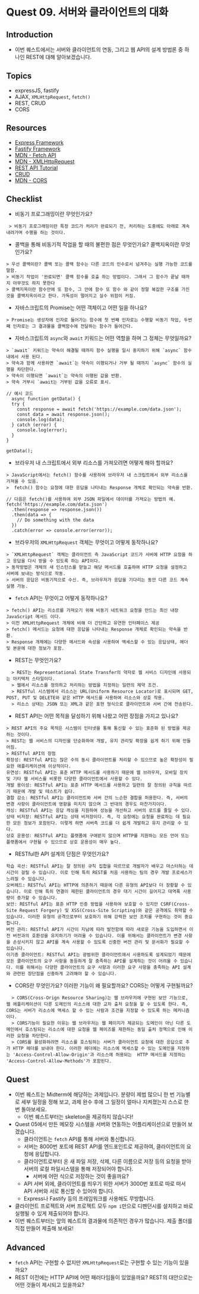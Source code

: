 # Quest 09. 서버와 클라이언트의 대화

## Introduction

- 이번 퀘스트에서는 서버와 클라이언트의 연동, 그리고 웹 API의 설계 방법론 중 하나인 REST에 대해 알아보겠습니다.

## Topics

- expressJS, fastify
- AJAX, `XMLHttpRequest`, `fetch()`
- REST, CRUD
- CORS

## Resources

- [Express Framework](http://expressjs.com/)
- [Fastify Framework](https://www.fastify.io/)
- [MDN - Fetch API](https://developer.mozilla.org/en-US/docs/Web/API/Fetch_API)
- [MDN - XMLHttpRequest](https://developer.mozilla.org/en-US/docs/Web/API/XMLHttpRequest)
- [REST API Tutorial](https://restfulapi.net/)
- [CRUD](https://en.wikipedia.org/wiki/Create,_read,_update_and_delete)
- [MDN - CORS](https://developer.mozilla.org/en-US/docs/Web/HTTP/CORS)

## Checklist

- 비동기 프로그래밍이란 무엇인가요?

```
 > 비동기 프로그래밍이란 특정 코드가 처리가 완료되기 전, 처리하는 도중에도 아래로 계속 내려가며 수행을 하는 것이다.
```

- 콜백을 통해 비동기적 작업을 할 때의 불편한 점은 무엇인가요? 콜백지옥이란 무엇인가요?

```
> 우선 콜백이란? 콜백 또는 콜백 함수는 다른 코드의 인수로서 넘겨주는 실행 가능한 코드를 말함.
> 비동기 작업이 '완료되면' 콜백 함수를 호출 하는 방법이다. 그래서 그 함수가 끝날 때까지 아무것도 하지 못한다
> 콜백지옥이란 함수안에 또 함수, 그 안에 함수 또 함수 와 같이 정말 복잡한 구조를 가진 것을 콜백지옥이라고 한다. 가독성이 떨어지고 실수 위험이 커짐.
```

- 자바스크립트의 Promise는 어떤 객체이고 어떤 일을 하나요?

```
> Promise는 생성자에 인자로 들어가는 함수에 첫 번째 인자로는 수행할 비동기 작업, 두번째 인자로는 그 결과물을 콜백함수에 전달하는 함수가 들어간다.
```

- 자바스크립트의 `async`와 `await` 키워드는 어떤 역할을 하며 그 정체는 무엇일까요?

```
> `await` 키워드는 약속이 해결될 때까지 함수 실행을 일시 중지하기 위해 `async` 함수 내에서 사용 된다.
> 약속과 함께 사용하면 `await`는 약속이 이행되거나 거부 될 때까지 `async` 함수의 실행을 차단한다.
> 약속이 이행되면 `await`는 약속의 이행된 값을 반환.
> 약속 거부시 `await는 거부된 값을 오류로 표시.
```

```
// 예시 코드
  async function getData() {
  try {
    const response = await fetch('https://example.com/data.json');
    const data = await response.json();
    console.log(data);
  } catch (error) {
    console.log(error);
  }
}

getData();
```

- 브라우저 내 스크립트에서 외부 리소스를 가져오려면 어떻게 해야 할까요?

```
> JavaScript에서는 fetch() 함수를 사용하여 브라우저 내 스크립트에서 외부 리소스를 가져올 수 있음.
>  fetch() 함수는 요청에 대한 응답을 나타내는 Response 개체로 확인되는 약속을 반환.

// 다음은 fetch()를 사용하여 외부 JSON 파일에서 데이터를 가져오는 방법의 예.
fetch('https://example.com/data.json')
  .then(response => response.json())
  .then(data => {
    // Do something with the data
  })
  .catch(error => console.error(error));
```

- 브라우저의 `XMLHttpRequest` 객체는 무엇이고 어떻게 동작하나요?

```
> `XMLHttpRequest` 객체는 클라이언트 측 JavaScript 코드가 서버에 HTTP 요청을 하고 응답을 다시 받을 수 있도록 하는 API이다.
> 동작방법은 개체의 새 인스턴스를 맏늘고 해당 메서드를 호출하여 HTTP 요청을 설정하고 서버에 보내는 방식으로 작동.
> 서버의 응답은 비동기적으로 수신. 즉, 브라우저가 응답을 기다리는 동안 다른 코드 계속 실행 가능.
```

- `fetch` API는 무엇이고 어떻게 동작하나요?

```
> fetch() API는 리소르를 가져오기 위해 비동기 네트워크 요청을 만드는 최신 내장 JavaScript 메서드 이다.
> 이전 XMLHttpRequest 개체에 비해 더 간단하고 유연한 인터페이스 제공
> fetch() 메서드는 요청에 대한 응답을 나타내는 Response 개체로 확인되는 약속을 반환.
> Response 개체에는 다양한 메서드와 속성을 사용하여 액세스할 수 있는 응답상태, 헤더 및 본문에 대한 정보가 포함.
```

- REST는 무엇인가요?

```
  > REST는 Representational State Transfer의 약자로 웹 서비스 디자인에 사용되는 아키텍처 스타일이다.
  > 웹에서 리소스를 정의하고 처리하는 방법을 지정하는 일련의 제약 조건.
  > RESTful 시스템에서 리소스는 URL(Uniform Resource Locator)로 표시되며 GET, POST, PUT 및 DELETE와 같은 HTTP 메서드를 사용하여 리소스와 상호 작용.
  > 리소스 상태는 JSON 또는 XML과 같은 표현 형식으로 클라이언트와 서버 간에 전송된다.
```

- REST API는 어떤 목적을 달성하기 위해 나왔고 어떤 장점을 가지고 있나요?

```
> REST API의 주요 목적은 시스템이 인터넷을 통해 통신할 수 있는 표준화 된 방법을 제공하는 것이다.
> REST는 웹 서비스의 디자인을 단순화하여 개발, 유지 관리및 확장을 쉽게 하기 위해 만들어짐.
> RESTful API의 장점
확장성: RESTful API는 많은 수의 동시 클라이언트를 처리할 수 있으므로 높은 확장성이 필요한 애플리케이션에 이상적이다.
유연성: RESTful API는 표준 HTTP 메서드를 사용하기 때문에 웹 브라우저, 모바일 장치 및 기타 웹 서비스를 비롯한 다양한 클라이언트에서 사용할 수 있다.
개발 용이성: RESTful API는 표준 HTTP 메서드를 사용하고 일련의 잘 정의된 규칙을 따르기 때문에 개발 및 테스트가 쉽다.
결합 감소: RESTful API는 클라이언트와 서버 간의 느슨한 결합을 허용한다. 즉, 서버의 변경 사항이 클라이언트에 영향을 미치지 않으며 그 반대의 경우도 마찬가지이다.
캐싱: RESTful API는 응답 캐싱을 지원하여 성능을 개선하고 서버의 로드를 줄일 수 있다.
상태 비저장: RESTful API는 상태 비저장이다. 즉, 각 요청에는 요청을 완료하는 데 필요한 모든 정보가 포함된다. 이렇게 하면 서버측 코드를 더 쉽게 개발하고 유지 관리할 수 있다.
상호 운용성: RESTful API는 플랫폼에 구애받지 않으며 HTTP를 지원하는 모든 언어 또는 플랫폼에서 구현될 수 있으므로 상호 운용성이 매우 높다.
```

- RESTful한 API 설계의 단점은 무엇인가요?

```
학습 곡선: RESTful API는 잘 정의된 규칙 집합을 따르므로 개발자가 배우고 마스터하는 데 시간이 걸릴 수 있습니다. 이로 인해 특히 REST를 처음 사용하는 팀의 경우 개발 프로세스가 느려질 수 있습니다.
오버헤드: RESTful API는 HTTP에 의존하기 때문에 다른 유형의 API보다 더 장황할 수 있습니다. 이로 인해 특히 연결이 제한된 클라이언트의 경우 대기 시간이 길어지고 대역폭 사용량이 증가할 수 있습니다.
보안: RESTful API는 표준 HTTP 인증 방법을 사용하여 보호할 수 있지만 CSRF(Cross-Site Request Forgery) 및 XSS(Cross-Site Scripting)와 같은 공격에도 취약할 수 있습니다. 이러한 유형의 공격으로부터 보호하기 위해 강력한 보안 조치를 구현하는 것이 중요합니다.
버전 관리: RESTful API가 시간이 지남에 따라 발전함에 따라 새로운 기능을 도입하면서 이전 버전과의 호환성을 유지하기가 어려울 수 있습니다. 이를 위해서는 클라이언트가 변경 사항을 손상시키지 않고 API를 계속 사용할 수 있도록 신중한 버전 관리 및 문서화가 필요할 수 있습니다.
이기종 클라이언트: RESTful API는 광범위한 클라이언트에서 사용하도록 설계되었기 때문에 모든 클라이언트의 요구 사항을 동등하게 잘 충족하는 API를 설계하는 것이 어려울 수 있습니다. 이를 위해서는 다양한 클라이언트의 요구 사항과 이러한 요구 사항을 충족하는 API 설계와 관련된 장단점을 신중하게 고려해야 할 수 있습니다.
```

- CORS란 무엇인가요? 이러한 기능이 왜 필요할까요? CORS는 어떻게 구현될까요?

```
  > CORS(Cross-Orign Resource Sharing)는 웹 브라우저에 구현된 보안 기능으로, 웹 에플리케이션이 다른 도메인의 리소스에 대한 교차 출처 요청을 할 수 있도록 한다. 즉, CORS는 서버가 리소스에 액세스 할 수 있는 사람과 조건을 지정할 수 있도록 하는 메커니즘이다.
  > CORS기능이 필요한 이유는 웹 브라우저는 웹 페이지가 제공되는 도메인이 아닌 다른 도메인에서 호스팅되는 리소스에 대한 요청을 웹 페이즈를 제한하는 동일 출처 정책으로 인해 이러한 요청을 차단한다.
  > CORS를 활성화하려면 리소스를 호스팅하는 서버가 클라이언트 요청에 대한 응답으로 추가 HTTP 헤더를 보내야 한다. 이러한 헤더에는 리소스에 액세스할 수 있는 도메인을 지정하는 'Access-Control-Allow-Origin'과 리소스에 허용되는  HTTP 메서드를 지정하는 'Access-Control-Allow-Methods'가 포함된다.
```

## Quest

- 이번 퀘스트는 Midterm에 해당하는 과제입니다. 분량이 제법 많으니 한 번 기능별로 세부 일정을 정해 보고, 과제 완수 후에 그 일정이 얼마나 지켜졌는지 스스로 한 번 돌아보세요.
  - 이번 퀘스트부터는 skeleton을 제공하지 않습니다!
- Quest 05에서 만든 메모장 시스템을 서버와 연동하는 어플리케이션으로 만들어 보겠습니다.
  - 클라이언트는 `fetch` API를 통해 서버와 통신합니다.
  - 서버는 8000번 포트에 REST API를 엔드포인트로 제공하여, 클라이언트의 요청에 응답합니다.
  - 클라이언트로부터 온 새 파일 저장, 삭제, 다른 이름으로 저장 등의 요청을 받아 서버의 로컬 파일시스템을 통해 저장되어야 합니다.
    - 서버에 어떤 식으로 저장하는 것이 좋을까요?
  - API 서버 외에, 클라이언트를 띄우기 위한 서버가 3000번 포트로 따로 떠서 API 서버와 서로 통신할 수 있어야 합니다.
  - Express나 Fastify 등의 프레임워크를 사용해도 무방합니다.
- 클라이언트 프로젝트와 서버 프로젝트 모두 `npm i`만으로 디펜던시를 설치하고 바로 실행될 수 있게 제출되어야 합니다.
- 이번 퀘스트부터는 앞의 퀘스트의 결과물에 의존적인 경우가 많습니다. 제출 폴더를 직접 만들어 제출해 보세요!

## Advanced

- `fetch` API는 구현할 수 없지만 `XMLHttpRequest`로는 구현할 수 있는 기능이 있을까요?
- REST 이전에는 HTTP API에 어떤 패러다임들이 있었을까요? REST의 대안으로는 어떤 것들이 제시되고 있을까요?
